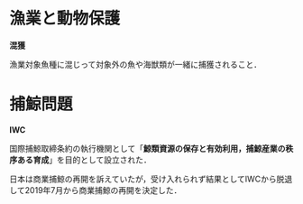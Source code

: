 # 漁業と動物保護

**混獲**

漁業対象魚種に混じって対象外の魚や海獣類が一緒に捕獲されること．





# 捕鯨問題

**IWC**

国際捕鯨取締条約の執行機関として「**鯨類資源の保存と有効利用，捕鯨産業の秩序ある育成**」を目的として設立された．

日本は商業捕鯨の再開を訴えていたが，受け入れられず結果としてIWCから脱退して2019年7月から商業捕鯨の再開を決定した．
